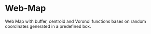 # Web-Map
Web Map with buffer, centroid and Voronoi functions bases on random coordinates generated in a predefined box.
